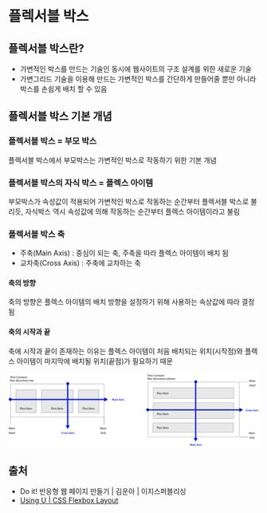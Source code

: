 # 플렉서블 박스

## 플렉서블 박스란?

* 가변적인 박스를 만드는 기술인 동시에 웹사이트의 구조 설계를 위한 새로운 기술
* 가변그리드 기술을 이용해 만드는 가변적인 박스를 간단하게 만들어줄 뿐만 아니라 박스를 손쉽게 배치 할 수 있음

## 플렉서블 박스 기본 개념

### 플렉서블 박스 = 부모 박스

플렉서블 박스에서 부모박스는 가변적인 박스로 작동하기 위한 기본 개념

### 플렉서블 박스의 자식 박스 = 플렉스 아이템

부모박스가 속성값이 적용되어 가변적인 박스로 작동하는 순간부터 플렉서블 박스로 불리듯, 자식박스 역시 속성값에 의해 작동하는 순간부터 플렉스 아이템이라고 불림

### 플렉서블 박스 축

* 주축(Main Axis) : 중심이 되는 축, 주축을 따라 플렉스 아이템이 배치 됨
* 교차축(Cross Axis) : 주축에 교차하는 축

#### 축의 방향

축의 방향은 플렉스 아이템의 배치 방향을 설정하기 위해 사용하는 속상값에 따라 결정됨

#### 축의 시작과 끝

축에 시작과 끝이 존재하는 이유는 플렉스 아이템이 처음 배치되는 위치(시작점)와 플렉스 아이템이 마지막에 배치될 위치(끝점)가 필요하기 때문

![](<../../.gitbook/assets/image (44).png>)

## 출처

* Do it! 반응형 웹 페이지 만들기 | 김운아 | 이지스퍼블리싱
* [Using U | CSS Flexbox Layout](https://usingu.co.kr/references/css/flexbox-layout/)
